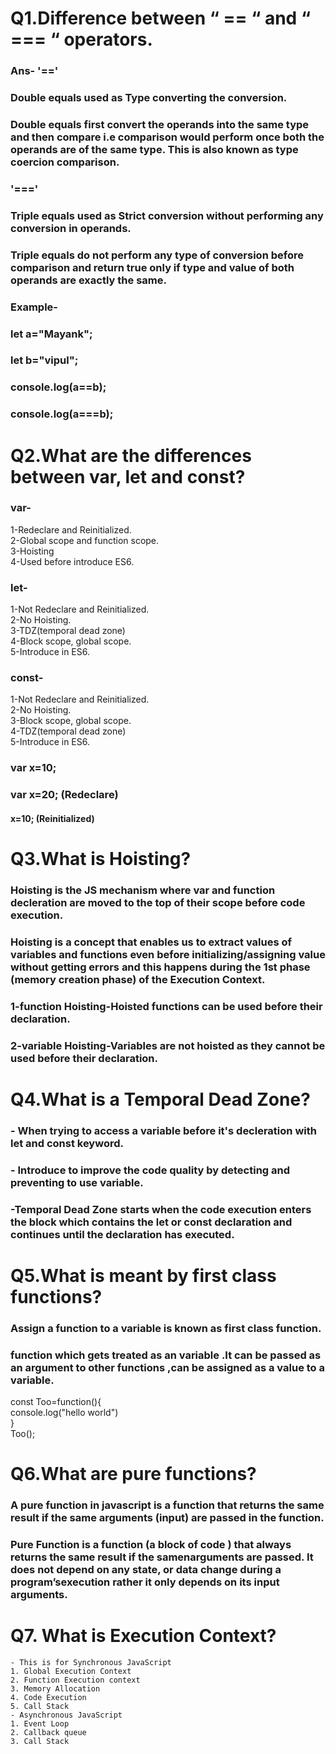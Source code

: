 # Q1.Difference between “ == “ and “ === “ operators.
### Ans- '=='
### Double equals used as Type converting the conversion.
### Double equals first convert the operands into the same type and then compare i.e comparison would perform once both the operands are of the same type. This is also known as type coercion comparison.
### '==='
### Triple equals used as Strict conversion without performing any conversion in operands.
### Triple equals do not perform any type of conversion before comparison and return true only if type and value of both operands are exactly the same.
### Example-
### let a="Mayank";
### let b="vipul";
### console.log(a==b);
### console.log(a===b);

# Q2.What are the differences between var, let and const?
### var-
 1-Redeclare and Reinitialized.\
 2-Global scope and function scope.\
 3-Hoisting\
 4-Used before introduce ES6.
### let-
1-Not Redeclare and Reinitialized.\
2-No Hoisting.\
3-TDZ(temporal dead zone)\
4-Block scope, global scope.\
5-Introduce in ES6.
### const-
1-Not Redeclare and Reinitialized.\
2-No Hoisting.\
3-Block scope, global scope.\
4-TDZ(temporal dead zone)\
5-Introduce in ES6.
### var x=10;
 ### var x=20; (Redeclare)
 #### x=10;  (Reinitialized)

# Q3.What is Hoisting?
### Hoisting is the JS mechanism where var and function decleration are moved to the top of their scope before code execution.
### Hoisting is a concept that enables us to extract values of variables and functions even before initializing/assigning value without getting errors and this happens during the 1st phase (memory creation phase) of the Execution Context.
### 1-function Hoisting-Hoisted functions can be used before their declaration. 
### 2-variable Hoisting-Variables are not hoisted as they cannot be used before their declaration. 

# Q4.What is a Temporal Dead Zone?
### - When trying to access a variable before it's decleration with let and const keyword.
### - Introduce to improve the code quality by detecting and preventing to use variable.
### -Temporal Dead Zone starts when the code execution enters the block which contains the let or const declaration and continues until the declaration has executed.

# Q5.What is meant by first class functions?
### Assign a function to a variable is known as first class function.
### function which gets treated as an variable .It can be passed as an argument to other functions ,can be assigned as a value to a variable.

const Too=function(){ \
    console.log("hello world")\
}\
Too();

# Q6.What are pure functions?
### A pure function in javascript is a function that returns the same result if the same arguments (input) are passed in the function.
### Pure Function is a function (a block of code ) that always returns the same result if the samenarguments are passed. It does not depend on any state, or data change during a program’sexecution rather it only depends on its input arguments.

# Q7. What is Execution Context?

    - This is for Synchronous JavaScript
    1. Global Execution Context
    2. Function Execution context
    3. Memory Allocation
    4. Code Execution 
    5. Call Stack
    - Asynchronous JavaScript
    1. Event Loop
    2. Callback queue
    3. Call Stack